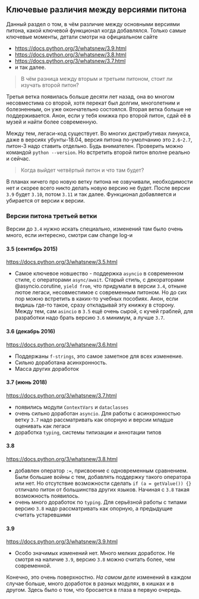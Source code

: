 ## Ключевые различия между версиями питона

Данный раздел о том, в чём различие между основными версиями питона, какой ключевой функционал 
когда добавлялся. Только самые ключевые моменты, детали смотри на официальном сайте
* https://docs.python.org/3/whatsnew/3.9.html
* https://docs.python.org/3/whatsnew/3.8.html
* https://docs.python.org/3/whatsnew/3.7.html
* и так далее.

> В чём разница между вторым и третьим питоном, стоит ли изучать второй питон?

Третья ветка появилась больше десяти лет назад, она во многом несовместима со второй, хотя перекат 
был долгим, многолетним и болезненным, он уже окончательно состоялся. Вторая ветка больше не 
поддерживается. Анон, если у тебя книжка про второй питон, сдай её в музей и найти более современную.

Между тем, легаси-код существует. Во многих дистрибутивах линукса, даже в версиях убунты-18.04, версия питона 
по-умолчанию это `2.6`-`2.7`, питон-3 надо ставить отдельно. Будь внимателен. Проверить можно командой
`python --version`. Но встретить второй питон вполне реально и сейчас.

> Когда выйдет четвёртый питон и что там будет?

В планах ничего про новую ветку питона не озвучивали, необходимости нет и скорее всего никто делать 
новую версию не будет. После версии `3.9` будет `3.10`, потом `3.11` и так далее. Функционал добавляется и 
убирается от версии к версии. 

### Версии питона третьей ветки
Версии до `3.4` нужно искать специально, изменений там было очень много, если интересно, 
смотри сам change log-и

#### 3.5 (сентябрь 2015)
https://docs.python.org/3/whatsnew/3.5.html
* Самое ключевое новшество - поддержка `asyncio` в современном стиле, с операторами `async/await`. Старый стиль,
с декораторами @asyncio.corutine, `yield from`, что придумали в версии `3.4`, отныне лютое легаси, несовместимое 
с современным питоном. Но до сих пор можно встретить в каких-то учебных пособиях. Анон, если видишь где-то такое, сразу 
откладывай эту книжку в сторону. Между тем, сам `asincio` в `3.5` ещё очень сырой, с кучей граблей, для разработки надо брать 
версию `3.6` минимум, а лучше `3.7`.

#### 3.6 (декабрь 2016)
https://docs.python.org/3/whatsnew/3.6.html
* Поддержаны `f-strings`, это самое заметное для всех изменение. 
* Сильно доработана асинхронность.
* Масса других доработок

#### 3.7 (июнь 2018)
https://docs.python.org/3/whatsnew/3.7.html
* появились модули `ContextVars` и `dataclasses` 
* очень сильно доработан `asyncio`. Для работы с асинхронностью ветку `3.7` надо рассматривать как опорную и версии младше 
оценивать как легаси
* доработка `typing`, системы типизации и аннотации типов

#### 3.8 
https://docs.python.org/3/whatsnew/3.8.html
* добавлен оператор `:=`, присвоение с одновременным сравнением. Были большие войны с тем, добавлять поддержку такого 
оператора или нет. Но отсутствие возможности сделать `if (a = getValue()) {}` отличало питон от большинства других
языков. Начиная с `3.8` такая возможность появилось.
* очень много доработок по `typing`. Для серьёзной работы с типами версию `3.8` надо рассматривать как опорную, а 
предыдущие считать устаревшими

#### 3.9
https://docs.python.org/3/whatsnew/3.9.html
* Особо значимых изменений нет. Много мелких доработок. Не смотря на наличие `3.9`, версию `3.8` можно считать более, 
чем современной.


Конечно, это очень поверхностно. *На самом деле* изменений в каждом случае больше, много доработок в разных модулях, 
в кишках и в другом. Здесь было о том, что бросается в глаза в первую очередь.
